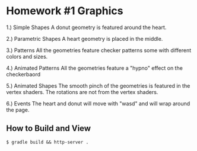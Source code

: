 # Homework #1 Graphics

1.) Simple Shapes
A donut geometry is featured around the heart.

2.) Parametric Shapes
A heart geometry is placed in the middle.

3.) Patterns
All the geometries feature checker patterns some with different colors and sizes.

4.) Animated Patterns
All the geometries feature a "hypno" effect on the checkerbaord

5.) Animated Shapes
The smooth pinch of the geometries is featured in the vertex shaders. The rotations are not from the vertex shaders.

6.) Events
The heart and donut will move with "wasd" and will wrap around the page.

## How to Build and View

`$ gradle build && http-server .`